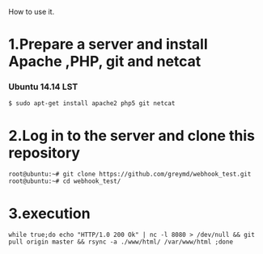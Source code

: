 How to use it.

# 1.Prepare a server and install Apache ,PHP, git and netcat

### Ubuntu 14.14 LST

```
$ sudo apt-get install apache2 php5 git netcat
```

# 2.Log in to the server and clone this repository

```
root@ubuntu:~# git clone https://github.com/greymd/webhook_test.git
root@ubuntu:~# cd webhook_test/
```


# 3.execution

```
while true;do echo "HTTP/1.0 200 Ok" | nc -l 8080 > /dev/null && git pull origin master && rsync -a ./www/html/ /var/www/html ;done
```
